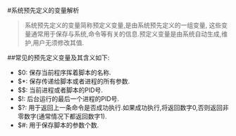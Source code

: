 #系统预先定义的变量解析

>系统预先定义的变量简称预定义变量,是由系统预先定义的一组变量,  这些变量通常用于保存与系统,命令等有关的信息.预定义变量是由系统自动生成,维护,用户无须修改其值.

##常见的预先定义变量及其含义如下:

+ $0: 保存当前程序挥着脚本的名称.
+ $*: 保存传递给脚本或者进程的所有参数.
+ $$: 当前进程或者脚本的PID号.
+ $!: 后台运行的最后一个进程的PID号.
+ $?: 用于返回上一条命令是否成功执行.如果成功执行,将返回数字0,否则返回非零数字(通常情况下都返回数字1).
+ $#: 用于保存脚本的参数个数.
